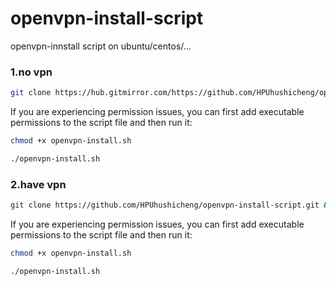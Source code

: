 # openvpn-install-script
openvpn-innstall  script on ubuntu/centos/...

### 1.no vpn

```bash
git clone https://hub.gitmirror.com/https://github.com/HPUhushicheng/openvpn-install-script.git && cd openvpn-install-script && bash openvpn-install.sh
```



If you are experiencing permission issues, you can first add executable permissions to the script file and then run it:

```bash
chmod +x openvpn-install.sh
```

```bash
./openvpn-install.sh
```



### 2.have vpn

```bash
git clone https://github.com/HPUhushicheng/openvpn-install-script.git && cd openvpn-install-script && bash openvpn-install.sh
```

If you are experiencing permission issues, you can first add executable permissions to the script file and then run it:

```bash
chmod +x openvpn-install.sh
```

```bash
./openvpn-install.sh
```


